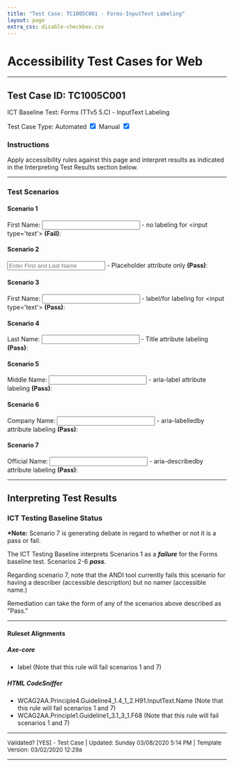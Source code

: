 ```yaml
---
title: "Test Case: TC1005C001 - Forms-InputText Labeling"
layout: page
extra_css: disable-checkbox.css
---
```




<h1>Accessibility Test Cases for Web</h1>
<hr>
<!-- InstanceBeginEditable name="TestCaseName" -->
<h2>Test Case ID: TC1005C001</h2>
<p class="h2">ICT Baseline Test: Forms (TTv5 5.C) - InputText Labeling</p>
<p class="h4">Test Case Type:
  <label for="tmpCBAuto">Automated</label>
  <input checked type="checkbox" name="tmpCBAuto" id="tmpCBAuto">
  <label for="tmpCBManual">Manual</label>
  <input checked type="checkbox" name="tmpCBManual" id="tmpCBManual">
</p>

<h3><strong>Instructions</strong></h3>
<p>Apply accessibility rules against this page and interpret results as indicated in the Interpreting Test Results section below.</p>
<!-- InstanceEndEditable -->
<hr>

<!--***** SCENARIOS *****-->
<h3>Test Scenarios</h3>
<h4> Scenario 1</h4>
<!-- InstanceBeginEditable name="TestCaseScenario" -->
<p>First Name: <input type="text" size="25"> 
- no labeling for &lt;input type='text'&gt; <strong>(Fail)</strong>:</p>
<h4>Scenario 2</h4>
<p>
  <input placeholder="Enter First and Last Name" type="text" size="25">
  - Placeholder attribute only  <strong>(Pass)</strong>:</p>
<h4>Scenario 3</h4>
<p><label for="nm1">First Name</label>: <input id="nm1" type="text" size="25"> 
  - label/for labeling for &lt;input type='text'&gt; <strong>(Pass)</strong>:</p>

<h4>Scenario 4</h4>
<p><label>Last Name</label>: <input title="Last Name" type="text" size="25"> - Title attribute labeling  <strong>(Pass)</strong>:</p>

<h4>Scenario 5</h4>
<p>Middle Name: <input aria-label="Middle Name" type="text" size="25"> - aria-label attribute labeling  <strong>(Pass)</strong>:</p>

<h4>Scenario 6</h4>
<p><span id="cn1">Company Name</span>: <input aria-labelledby="cn1" type="text" size="25"> - aria-labelledby attribute labeling  <strong>(Pass)</strong>:</p>

<h4>Scenario 7</h4>
<p><span id="cn2">Official Name</span>: <input aria-describedby="cn2" type="text" size="25">
- aria-describedby attribute labeling  <strong>(Pass)</strong>:</p>

<!-- InstanceEndEditable -->

<hr>

<!--***** INTERPRETING TEST RESULTS *****-->
<h2>Interpreting Test Results</h2>
<h3>ICT Testing Baseline Status</h3>
<!-- InstanceBeginEditable name="ResultsInterpretation" -->
<p><strong>*Note:</strong> Scenario 7 is generating debate in regard to whether or not it is a pass or fail.</p>
<p>The ICT Testing Baseline interprets Scenarios 1 as a <em><strong>failure</strong></em> for the Forms baseline test. Scenarios 2-6 <em><strong>pass</strong></em>. </p>
<p>Regarding scenario 7, note that the ANDI tool currently fails this scenario for having a describer (accessible description) but no namer (accessible name.) </p>
<p>Remediation can take the form of any of the scenarios above described as "Pass."</p>

<!-- InstanceEndEditable -->
<hr>

<!--***** RULESET ALIGNMENTS *****-->
<h4>Ruleset Alignments</h4>
<!-- InstanceBeginEditable name="RulesetAlignments" -->
<h5>Axe-core </h5>
<ul>
  <li> label (Note that this rule will fail scenarios 1 and 7)</li>
</ul>
<h5>HTML CodeSniffer</h5>
<ul>
  <li> WCAG2AA.Principle4.Guideline4_1.4_1_2.H91.InputText.Name (Note that this rule will fail scenarios 1 and 7)</li>
  <li>WCAG2AA.Principle1.Guideline1_3.1_3_1.F68 (Note that this rule will fail scenarios 1 and 7)</li>
</ul>


<!-- InstanceEndEditable -->


<!--***** FOOTER *****-->
<hr>
<p style="font-size:small">Validated? [<!-- InstanceBeginEditable name="Validation" -->YES<!-- InstanceEndEditable -->] - Test Case | Updated: <!-- #BeginDate format:fAm3a -->Sunday 03/08/2020 5:14 PM<!-- #EndDate --> | Template Version: 03/02/2020 12:29a</p>
<hr>
